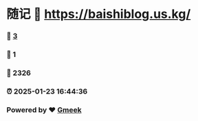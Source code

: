 # 随记 :link: https://baishiblog.us.kg/ 
### :page_facing_up: [3](https://baishiblog.us.kg//tag.html) 
### :speech_balloon: 1 
### :hibiscus: 2326 
### :alarm_clock: 2025-01-23 16:44:36 
### Powered by :heart: [Gmeek](https://github.com/Meekdai/Gmeek)
